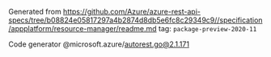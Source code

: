 Generated from https://github.com/Azure/azure-rest-api-specs/tree/b08824e05817297a4b2874d8db5e6fc8c29349c9//specification/appplatform/resource-manager/readme.md tag: `package-preview-2020-11`

Code generator @microsoft.azure/autorest.go@2.1.171


